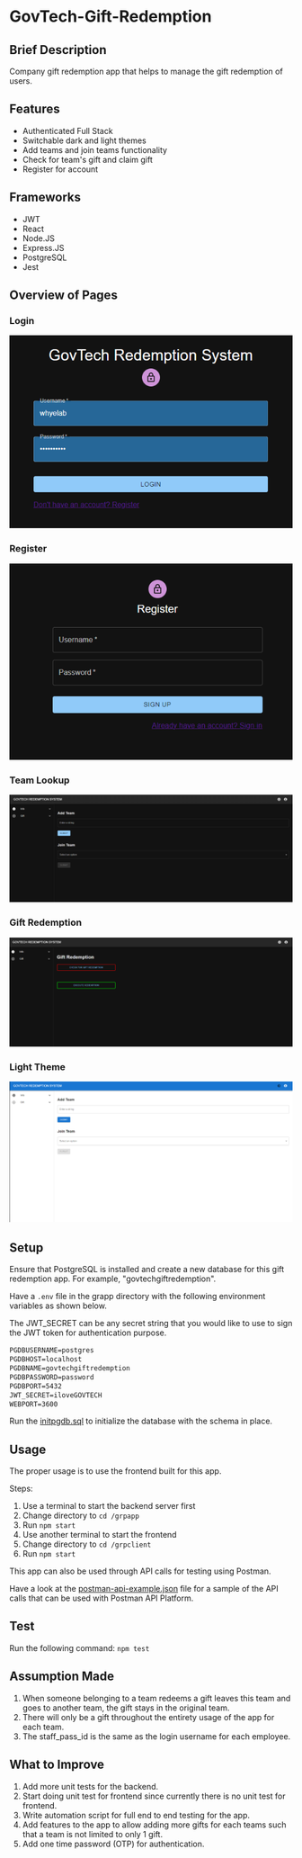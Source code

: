 # GovTech-Gift-Redemption

## Brief Description

Company gift redemption app that helps to manage the gift redemption of users.

## Features

- Authenticated Full Stack
- Switchable dark and light themes
- Add teams and join teams functionality
- Check for team's gift and claim gift
- Register for account

## Frameworks

- JWT
- React
- Node.JS
- Express.JS
- PostgreSQL
- Jest

## Overview of Pages

### Login

<div align="center">
    <img src="docs/images/login.png"/>
</div>

### Register

<div align="center">
    <img src="docs/images/register.png">
</div>

### Team Lookup

<div align="center">
    <img src="docs/images/teaminfolookup.png">
</div>

### Gift Redemption

<div align="center">
    <img src="docs/images/redemption.png">
</div>

### Light Theme
<div align="center">
    <img src="docs/images/light.png">
</div>

## Setup

Ensure that PostgreSQL is installed and create a new database for this gift redemption app. For example, "govtechgiftredemption".

Have a `.env` file in the grapp directory with the following environment variables as shown below.

The JWT_SECRET can be any secret string that you would like to use to sign the JWT token for authentication purpose.

```
PGDBUSERNAME=postgres
PGDBHOST=localhost
PGDBNAME=govtechgiftredemption
PGDBPASSWORD=password
PGDBPORT=5432
JWT_SECRET=iloveGOVTECH
WEBPORT=3600
```

Run the [initpgdb.sql](/grapp/dbmanager/initpgdb.sql) to initialize the database with the schema in place.

## Usage

The proper usage is to use the frontend built for this app.

Steps:

1) Use a terminal to start the backend server first
2) Change directory to `cd /grpapp`
3) Run `npm start`
4) Use another terminal to start the frontend
5) Change directory to `cd /grpclient`
6) Run `npm start`

This app can also be used through API calls for testing using Postman.

Have a look at the [postman-api-example.json](/grapp/postman-api-example.json) file for a sample of the API calls that can be used with Postman API Platform.

## Test

Run the following command: `npm test`

## Assumption Made

1) When someone belonging to a team redeems a gift leaves this team and goes to another team, the gift stays in the original team.
2) There will only be a gift throughout the entirety usage of the app for each team.
3) The staff_pass_id is the same as the login username for each employee.

## What to Improve

1) Add more unit tests for the backend.
2) Start doing unit test for frontend since currently there is no unit test for frontend.
3) Write automation script for full end to end testing for the app.
4) Add features to the app to allow adding more gifts for each teams such that a team is not limited to only 1 gift.
5) Add one time password (OTP) for authentication.
